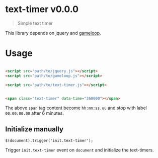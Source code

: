 # text-timer v0.0.0

> Simple text timer

This library depends on jquery and [gameloop]().

# Usage

```html

<script src="path/to/jquery.js"></script>
<script src="path/to/gameloop.js"></script>

<script src="path/to/text-timer.js"></script>


<span class="text-timer" data-time="360000"></span>

```

The above `span` tag content become `hh:mm:ss.uu` and stop with label `00:00:00.00` after 6 minutes.


## Initialize manually

```
$(document).trigger('init.text-timer');
```

Trigger `init.text-timer` event on `document` and initialize the text-timers.
